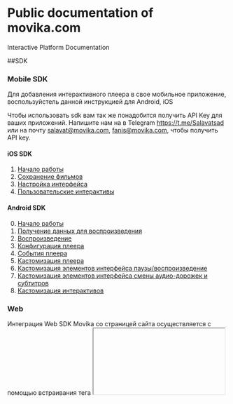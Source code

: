 # Public documentation of movika.com
Interactive Platform Documentation

##SDK 
### Mobile SDK
Для добавления интерактивного плеера в свое мобильное приложение, воспользуйстель данной инструкцией для Android, iOS

Чтобы использовать sdk вам так же понадобится получить API Key для ваших приложений. Напишите нам на в Telegram https://t.me/Salavatsad или на почту salavat@movika.com, fanis@movika.com, чтобы получить API key.  

#### iOS SDK
1. [Начало работы](/ios/sdk/get_started.md)
2. [Сохранение фильмов](/ios/sdk/save_state.md) 
3. [Настройка интерфейса](/ios/sdk/ui_customization.md) 
4. [Пользовательские интерактивы](/ios/sdk/custom_events.md)

#### Android SDK
0. [Начало работы](/android/sdk/00-getting-started.md)
1. [Получение данных для воспроизведения](/android/sdk/01-getting-movie-bundle.md) 
2. [Воспроизведение](/android/sdk/02-run-interactiveplayerview.md)
3. [Конфигурация плеера](/android/sdk/03-config.md)
4. [События плеера](/android/sdk/04-player-events.md)
5. [Кастомизация плеера](/android/sdk/05-introduce-to-player-customization.md)
6. [Кастомизация элементов интерфейса паузы/воспроизведение](/android/sdk/06-play-pause-customization.md)
7. [Кастомизация элементов интерфейса смены аудио-дорожек и субтитров](/android/sdk/07-audio-subtitles-customization.md)
8. [Кастомизация интерактивов](/android/sdk/08-interactive-customization.md)

### Web 
Интеграция Web SDK Movika со страницей сайта осуществляется с помощью встраивания тега <iframe>.

На странице сайта определяется местоположение тега <iframe>, который описывается следующими параметрами:   

src -  содержит URL, указывающий на путь, содержащий интерактивный видеоконтент;
width - задает ширину плеера проигрываемого видеоконтента;
height -  задает высоту плеера проигрываемого видеоконтента;
allowFullScreen - разрешает или запрещает полноэкранное воспроизведение видео.
Пример тега <iframe>, отображающего интерактивный видеопроигрыватель размером 840x560 пикселей представлен ниже:

```
 <iframe style="width:840px; height:560px" allowFullScreen src="https://movika.com/player/123Sd">
 </iframe>
```

